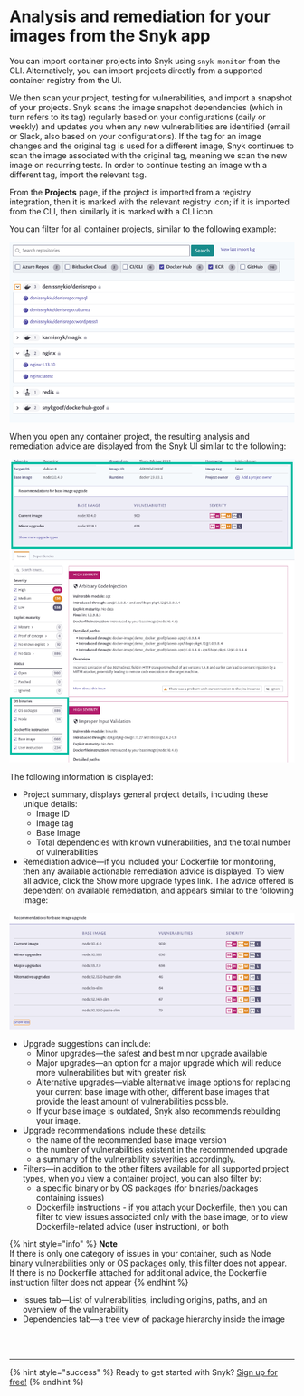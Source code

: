 # Analysis and remediation for your images from the Snyk app

You can import container projects into Snyk using `snyk monitor` from the CLI. Alternatively, you can import projects directly from a supported container registry from the UI.

We then scan your project, testing for vulnerabilities, and import a snapshot of your projects. Snyk scans the image snapshot dependencies \(which in turn refers to its tag\) regularly based on your configurations \(daily or weekly\) and updates you when any new vulnerabilities are identified \(email or Slack, also based on your configurations\). If the tag for an image changes and the original tag is used for a different image, Snyk continues to scan the image associated with the original tag, meaning we scan the new image on recurring tests. In order to continue testing an image with a different tag, import the relevant tag.

From the **Projects** page, if the project is imported from a registry integration, then it is marked with the relevant registry icon; if it is imported from the CLI, then similarly it is marked with a CLI icon.

You can filter for all container projects, similar to the following example:

![](../../.gitbook/assets/image%20%2810%29.png)

When you open any container project, the resulting analysis and remediation advice are displayed from the Snyk UI similar to the following:

![](../../.gitbook/assets/uuid-069520cd-66e8-9f80-5bcf-c7845009ff54-en.png)

The following information is displayed:

* Project summary, displays general project details, including these unique details:
  * Image ID
  * Image tag
  * Base Image
  * Total dependencies with known vulnerabilities, and the total number of vulnerabilities
* Remediation advice—if you included your Dockerfile for monitoring, then any available actionable remediation advice is displayed. To view all advice, click the Show more upgrade types link. The advice offered is dependent on available remediation, and appears similar to the following image:

![](../../.gitbook/assets/uuid-431ce2b1-e5f0-0025-7932-0171b35cb9bb-en.png)

* Upgrade suggestions can include:
  * Minor upgrades—the safest and best minor upgrade available
  * Major upgrades—an option for a major upgrade which will reduce more vulnerabilities but with greater risk
  * Alternative upgrades—viable alternative image options for replacing your current base image with other, different base images that provide the least amount of vulnerabilities possible.
  * If your base image is outdated, Snyk also recommends rebuilding your image.
* Upgrade recommendations include these details:
  * the name of the recommended base image version
  * the number of vulnerabilities existent in the recommended upgrade
  * a summary of the vulnerability severities accordingly.
* Filters—in addition to the other filters available for all supported project types, when you view a container project, you can also filter by:
  * a specific binary or by OS packages \(for binaries/packages containing issues\)
  * Dockerfile instructions - if you attach your Dockerfile, then you can filter to view issues associated only with the base image, or to view Dockerfile-related advice \(user instruction\), or both

{% hint style="info" %}
**Note**  
If there is only one category of issues in your container, such as Node binary vulnerabilities only or OS packages only, this filter does not appear.  
If there is no Dockerfile attached for additional advice, the Dockerfile instruction filter does not appear
{% endhint %}

* Issues tab—List of vulnerabilities, including origins, paths, and an overview of the vulnerability
* Dependencies tab—a tree view of package hierarchy inside the image

 
<br><br><hr>

{% hint style="success" %}
Ready to get started with Snyk? [Sign up for free!](https://snyk.io/login?cta=sign-up&loc=footer&page=support_docs_page)
{% endhint %}
